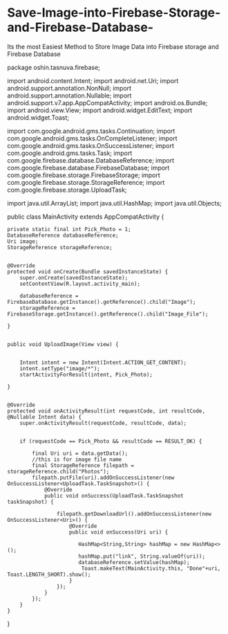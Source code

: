 # Save-Image-into-Firebase-Storage-and-Firebase-Database-
Its the most Easiest Method to Store Image Data into Firebase storage and Firebase Database 


package oshin.tasnuva.firebase;

import android.content.Intent;
import android.net.Uri;
import android.support.annotation.NonNull;
import android.support.annotation.Nullable;
import android.support.v7.app.AppCompatActivity;
import android.os.Bundle;
import android.view.View;
import android.widget.EditText;
import android.widget.Toast;

import com.google.android.gms.tasks.Continuation;
import com.google.android.gms.tasks.OnCompleteListener;
import com.google.android.gms.tasks.OnSuccessListener;
import com.google.android.gms.tasks.Task;
import com.google.firebase.database.DatabaseReference;
import com.google.firebase.database.FirebaseDatabase;
import com.google.firebase.storage.FirebaseStorage;
import com.google.firebase.storage.StorageReference;
import com.google.firebase.storage.UploadTask;

import java.util.ArrayList;
import java.util.HashMap;
import java.util.Objects;

public class MainActivity extends AppCompatActivity {

    private static final int Pick_Photo = 1;
    DatabaseReference databaseReference;
    Uri image;
    StorageReference storageReference;


    @Override
    protected void onCreate(Bundle savedInstanceState) {
        super.onCreate(savedInstanceState);
        setContentView(R.layout.activity_main);

        databaseReference = FirebaseDatabase.getInstance().getReference().child("Image");
        storageReference = FirebaseStorage.getInstance().getReference().child("Image_File");

    }


    public void UploadImage(View view) {


        Intent intent = new Intent(Intent.ACTION_GET_CONTENT);
        intent.setType("image/*");
        startActivityForResult(intent, Pick_Photo);

    }


    @Override
    protected void onActivityResult(int requestCode, int resultCode, @Nullable Intent data) {
        super.onActivityResult(requestCode, resultCode, data);


        if (requestCode == Pick_Photo && resultCode == RESULT_OK) {

            final Uri uri = data.getData();
            //this is for image file name
            final StorageReference filepath = storageReference.child("Photos");
            filepath.putFile(uri).addOnSuccessListener(new OnSuccessListener<UploadTask.TaskSnapshot>() {
                @Override
                public void onSuccess(UploadTask.TaskSnapshot taskSnapshot) {

                    filepath.getDownloadUrl().addOnSuccessListener(new OnSuccessListener<Uri>() {
                        @Override
                        public void onSuccess(Uri uri) {

                           HashMap<String,String> hashMap = new HashMap<>();
                           hashMap.put("link", String.valueOf(uri));
                           databaseReference.setValue(hashMap);
                            Toast.makeText(MainActivity.this, "Done"+uri, Toast.LENGTH_SHORT).show();
                        }
                    });
                }
            });
        }
    }
}
